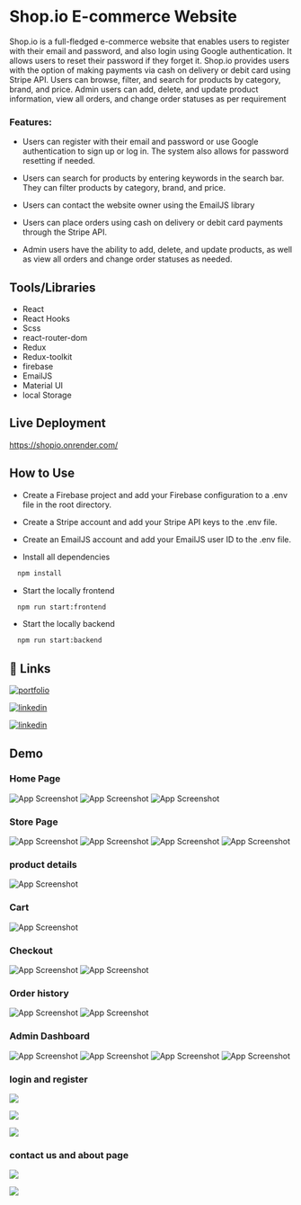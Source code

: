 
# Shop.io E-commerce Website
Shop.io is a full-fledged e-commerce website that enables users to register with their email and password, and also login using Google authentication. It allows users to reset their password if they forget it. Shop.io provides users with the option of making payments via cash on delivery or debit card using Stripe API. Users can browse, filter, and search for products by category, brand, and price. Admin users can add, delete, and update product information, view all orders, and change order statuses as per requirement 

### Features:
- Users can register with their email and password or use Google authentication to sign up or log in. The system also allows for password resetting if needed.

- Users can search for products by entering keywords in the search bar. They can filter products by category, brand, and price.

- Users can contact the website owner using the EmailJS library

- Users can place orders using cash on delivery or debit card payments through the Stripe API.

- Admin users have the ability to add, delete, and update products, as well as view all orders and change order statuses as needed.


## Tools/Libraries 


- React
- React Hooks
- Scss
- react-router-dom
- Redux
- Redux-toolkit
- firebase
- EmailJS
- Material UI
- local Storage

## Live Deployment   


 https://shopio.onrender.com/


## How to Use

- Create a Firebase project and add your Firebase configuration to a .env file in the root directory.

 - Create a Stripe account and add your Stripe    API keys to the .env file.

- Create an EmailJS account and add your EmailJS user ID to the .env file.

 - Install all dependencies

```bash
  npm install
```

- Start the locally frontend

```bash
  npm run start:frontend
```
- Start the locally backend
```bash
  npm run start:backend
```









## 🔗 Links
[![portfolio](https://img.shields.io/badge/my_portfolio-000?style=for-the-badge&logo=ko-fi&logoColor=white)](https://thesunnymallick.vercel.app/)

[![linkedin](https://img.shields.io/badge/linkedin-0A66C2?style=for-the-badge&logo=linkedin&logoColor=white)](https://www.linkedin.com/in/thesunnymallick/)

[![linkedin](https://img.shields.io/badge/instagram-e95950?style=for-the-badge&logo=instagram&logoColor=white)](https://www.instagram.com/themallicksunny/)

## Demo

### Home Page
![App Screenshot](Shopio-screenshot/homePage.PNG)
![App Screenshot](Shopio-screenshot/homePage-1.png)
![App Screenshot](Shopio-screenshot/homePage-2.png)
### Store Page
![App Screenshot](Shopio-screenshot/StorePage.png)
![App Screenshot](Shopio-screenshot/filterCategory-1.png)
![App Screenshot](Shopio-screenshot/filterCategory-2.png)
![App Screenshot](Shopio-screenshot/gridView.png)
### product details
![App Screenshot](Shopio-screenshot/product-detailsPage.png)

### Cart
![App Screenshot](Shopio-screenshot/cartPage.png)


### Checkout
![App Screenshot](Shopio-screenshot/checkout.png)
![App Screenshot](Shopio-screenshot/payment.png)

### Order history
![App Screenshot](Shopio-screenshot/OrderHistoryPage.png)
![App Screenshot](Shopio-screenshot/orderDetailsPage.png)

### Admin Dashboard

![App Screenshot](Shopio-screenshot/adminDashboard.png)
![App Screenshot](Shopio-screenshot/viewallProducts.png)
![App Screenshot](Shopio-screenshot/addProduct.png)
![App Screenshot](Shopio-screenshot/viewallOrders.png)

### login and register

<p>
    <img src="Shopio-screenshot/loginPage.png"/>
</p>

<p>
    <img src="./Shopio-screenshot/ReagisterPage.png"/>
</p>
<p>
    <img src="./Shopio-screenshot/ReastPassword.png"/>
</p>


### contact us and about page

<p>
    <img src="https://photos.google.com/search/_tra_/photo/AF1QipPUoTUuSyVsOqeGBJiHXZ6tEEU0HMdoM9uwu0qH"/>
</p>
<p>
    <img src="./Shopio-screenshot/contactusPage.PNG"  />
</p>







